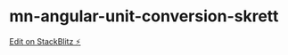 # mn-angular-unit-conversion-skrett

[Edit on StackBlitz ⚡️](https://stackblitz.com/edit/mn-angular-unit-conversion-skrett)